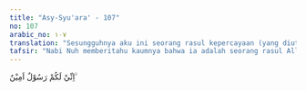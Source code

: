 ```yaml
---
title: "Asy-Syu'ara' - 107"
no: 107
arabic_no: ١٠٧
translation: "Sesungguhnya aku ini seorang rasul kepercayaan (yang diutus) kepadamu,"
tafsir: "Nabi Nuh memberitahu kaumnya bahwa ia adalah seorang rasul Allah yang diutus kepada mereka. Dia dipercaya untuk menyampaikan perintah dan larangan Allah, tanpa menambah atau mengurangi sedikit pun.\n\nPada Surah Hud/11: 31 diterangkan bahwa Nabi Nuh tidak mempunyai kekayaan yang akan diberikan kepada kaumnya. Oleh karena itu, ia tidak dapat menjanjikan harta dan kekayaan untuk mereka. Ia juga tidak mengetahui hal-hal yang gaib, tidak pernah mengatakan bahwa ia adalah malaikat, dan tidak menjanjikan kesenangan dan kebahagiaan kepada orang-orang yang mengikuti seruannya. Semuanya itu hanya Allah yang mengetahui, memiliki, dan menentukan, karena Dialah Yang Mahakuasa. Nuh hanya bertugas untuk menyampaikannya."
---
```

اِنِّيْ لَكُمْ رَسُوْلٌ اَمِيْنٌ ۙ  